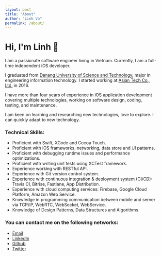 ```yaml
---
layout: post
title: "About"
author: "Linh Vo"
permalink: /about/
---
```


# Hi, I'm Linh 👋

I am a passionate software engineer living in Vietnam. Currently, I am a full-time independent iOS developer.

I graduated from [Danang University of Science and Technology](https://vi.wikipedia.org/wiki/Trường_Đại_học_Bách_khoa,_Đại_học_Đà_Nẵng), major in engineering information technology. I started working at [Asian Tech Co., Ltd.](https://asiantech.vn/) in 2016.

I have more than four years of experience in iOS application development covering multiple technologies, working on software design, coding, testing, and maintenance.

I am keen on learning and researching new technologies, love to explore. I can quickly adapt to new technology.

### Technical Skills:

- Proficient with Swift, XCode and Cocoa Touch.
- Proficient with iOS frameworks, networking, data store and UI patterns.
- Proficient with debugging runtime issues and performance optimizations.
- Proficient with writing unit tests using XCTest framework.
- Experience working with RESTful API.
- Experience with Git version control system.
- Experience with continuous integration & deployment system (CI/CD): Travis CI, Bitrise, Fastlane, App Distribution.
- Experience with cloud computing services: Firebase, Google Cloud Platform, Amazon Web Service.
- Knowledge in programming communication between mobile and server via TCP/IP, WebRTC, WebSocket, WebService.
- Knowledge of Design Patterns, Data Structures and Algorithms.

### You can contact me on the following networks:

- [Email](mailto:duylinh158@gmail.com)
- [LinkedIn](https://linkedin.com/in/duylinh158)
- [Github](https://github.com/dlsolution)
- [Twitter](https://twitter.com/duylinh158)
